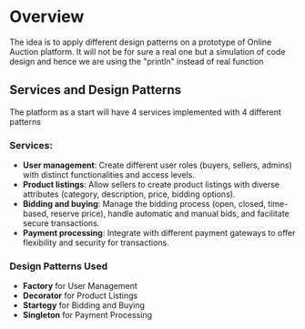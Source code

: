 # Overview
The idea is to apply different design patterns on a prototype of Online Auction platform. It will not be for sure a real one but a simulation of code design and hence we are using the "println" instead of real function
## Services and Design Patterns
The platform as a start will have 4 services implemented with 4 different patterns
### Services:
- **User management**: Create different user roles (buyers, sellers, admins) with distinct functionalities and access levels.
- **Product listings**: Allow sellers to create product listings with diverse attributes (category, description, price, bidding options).
- **Bidding and buying**: Manage the bidding process (open, closed, time-based, reserve price), handle automatic and manual bids, and facilitate secure transactions.
- **Payment processing**: Integrate with different payment gateways to offer flexibility and security for transactions.
### Design Patterns Used
- **Factory** for User Management
- **Decorator** for Product Listings
- **Startegy** for Bidding and Buying
- **Singleton** for Payment Processing
